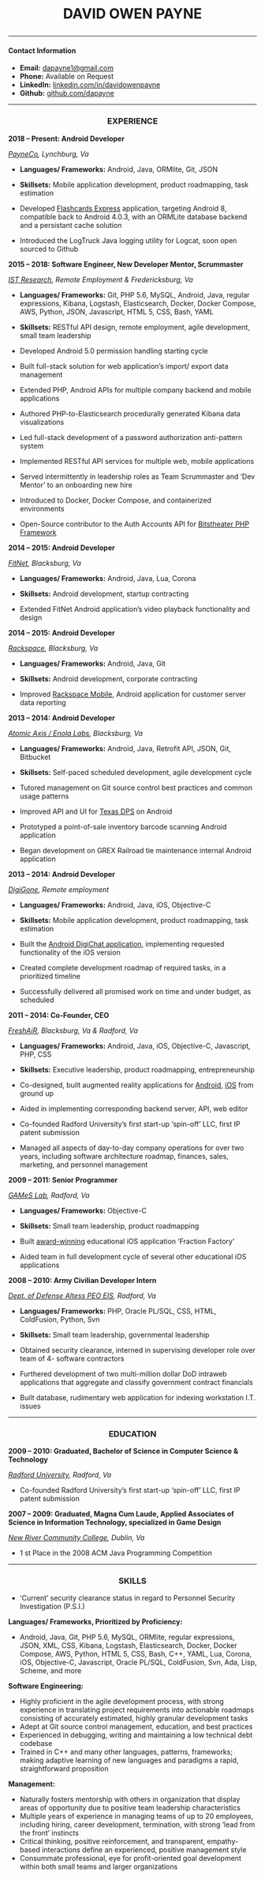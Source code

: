 # <p align="center">DAVID OWEN PAYNE</p>
----
#### Contact Information

- **Email:** [dapayne1@gmail.com](mailto:dapayne1@gmail.com)
- **Phone:** Available on Request
- **LinkedIn:** [linkedin.com/in/davidowenpayne](https://www.linkedin.com/in/davidowenpayne)
- **Github:** [github.com/dapayne](https://github.com/dapayne1)
----
### <p align="center">EXPERIENCE</p>

**2018 – Present: Android Developer**

_[PayneCo](https://play.google.com/store/apps/details?id=com.woodcrest.flashcard), Lynchburg, Va_

- **Languages/ Frameworks:** Android, Java, ORMlite, Git, JSON

- **Skillsets:** Mobile application development, product roadmapping, task estimation

- Developed [Flashcards Express](https://play.google.com/store/apps/details?id=com.woodcrest.flashcard) application, targeting Android 8, compatible back to Android 4.0.3, with an ORMLite database backend and a persistant cache solution
- Introduced the LogTruck Java logging utility for Logcat, soon open sourced to Github

**2015 – 2018: Software Engineer, New Developer Mentor, Scrummaster**

_[IST Research](https://www.linkedin.com/company/istresearch/), Remote Employment & Fredericksburg, Va_

- **Languages/ Frameworks:** Git, PHP 5.6, MySQL, Android, Java, regular expressions,
Kibana, Logstash, Elasticsearch, Docker, Docker Compose, AWS, Python, JSON,
Javascript, HTML 5, CSS, Bash, YAML

- **Skillsets:** RESTful API design, remote employment, agile development, small team
leadership

- Developed Android 5.0 permission handling starting cycle
- Built full-stack solution for web application’s import/ export data management
- Extended PHP, Android APIs for multiple company backend and mobile applications
- Authored PHP-to-Elasticsearch procedurally generated Kibana data visualizations
- Led full-stack development of a password authorization anti-pattern system
- Implemented RESTful API services for multiple web, mobile applications
- Served intermittently in leadership roles as Team Scrummaster and ‘Dev Mentor’ to an
    onboarding new hire
- Introduced to Docker, Docker Compose, and containerized environments
- Open-Source contributor to the Auth Accounts API for [Bitstheater PHP Framework](https://github.com/baracudda/phpBitsTheater)

**2014 – 2015: Android Developer**

_[FitNet](https://www.fit.net/), Blacksburg, Va_

- **Languages/ Frameworks:** Android, Java, Lua, Corona

- **Skillsets:** Android development, startup contracting

- Extended FitNet Android application’s video playback functionality and design


**2014 – 2015: Android Developer**

_[Rackspace](https://www.rackspace.com/), Blacksburg, Va_

- **Languages/ Frameworks:**  Android, Java, Git

- **Skillsets:** Android development, corporate contracting

- Improved [Rackspace Mobile](https://play.google.com/store/apps/details?id=com.rackspace.cloudmobile), Android application for customer server data reporting

**2013 – 2014: Android Developer**

_[Atomic Axis / Enola Labs](http://www.atomicaxis.com/), Blacksburg, Va_

- **Languages/ Frameworks:** Android, Java, Retrofit API, JSON, Git, Bitbucket

- **Skillsets:** Self-paced scheduled development, agile development cycle

- Tutored management on Git source control best practices and common usage patterns
- Improved API and UI for [Texas DPS](https://play.google.com/store/apps/details?id=com.microassist.texasdps) on Android
- Prototyped a point-of-sale inventory barcode scanning Android application
- Began development on GREX Railroad tie maintenance internal Android application

**2013 – 2014: Android Developer**

_[DigiGone](http://www.digigone.com/), Remote employment_

- **Languages/ Frameworks:** Android, Java, iOS, Objective-C

- **Skillsets:** Mobile application development, product roadmapping, task estimation

- Built the [Android DigiChat application](http://www.digigone.com/digichat_uses.php), implementing requested functionality of the iOS version
- Created complete development roadmap of required tasks, in a prioritized timeline
- Successfully delivered all promised work on time and under budget, as scheduled

**2011 – 2014: Co-Founder, CEO**

_[FreshAiR](http://www.playfreshair.com/), Blacksburg, Va & Radford, Va_

- **Languages/ Frameworks:** Android, Java, iOS, Objective-C, Javascript, PHP, CSS

- **Skillsets:** Executive leadership, product roadmapping, entrepreneurship

- Co-designed, built augmented reality applications for [Android](https://play.google.com/store/apps/details?id=com.mogomobile.freshair), [iOS](https://itunes.apple.com/kr/app/freshair/id567540864?l=en) from ground up
- Aided in implementing corresponding backend server, API, web editor
- Co-founded Radford University’s first start-up ‘spin-off’ LLC, first IP patent submission
- Managed all aspects of day-to-day company operations for over two years, including
    software architecture roadmap, finances, sales, marketing, and personnel
    management

**2009 – 2011: Senior Programmer**

_[GAMeS Lab](http://tiny.cc/gamesarticle), Radford, Va_

- **Languages/ Frameworks:** Objective-C

- **Skillsets:** Small team leadership, product roadmapping

- Built [award-winning](http://www.doe.virginia.gov/news/news_releases/2009/jun30.shtml) educational iOS application ‘Fraction Factory’
- Aided team in full development cycle of several other educational iOS applications

**2008 – 2010: Army Civilian Developer Intern**

_[Dept. of Defense Altess PEO EIS](http://www.altess.army.mil/), Radford, Va_

- **Languages/ Frameworks:** PHP, Oracle PL/SQL, CSS, HTML, ColdFusion, Python,
Svn

- **Skillsets:** Small team leadership, governmental leadership

- Obtained security clearance, interned in supervising developer role over team of 4-
    software contractors
- Furthered development of two multi-million dollar DoD intraweb applications that
    aggregate and classify government contract financials
- Built database, rudimentary web application for indexing workstation I.T. issues
----
### <p align="center">EDUCATION</p>

**2009 – 2010: Graduated, Bachelor of Science in Computer Science & Technology**

_[Radford University](https://www.radford.edu/), Radford, Va_

- Co-founded Radford University’s first start-up ‘spin-off’ LLC, first IP patent submission

**2007 – 2009: Graduated, Magna Cum Laude, Applied Associates of Science in
Information Technology, specialized in Game Design**

_[New River Community College](https://www.nr.edu/), Dublin, Va_

- 1 st Place in the 2008 ACM Java Programming Competition
----
### <p align="center">SKILLS</p>

- ‘Current’ security clearance status in regard to Personnel Security Investigation (P.S.I.)

**Languages/ Frameworks, Prioritized by Proficiency:**

- Android, Java, Git, PHP 5.6, MySQL, ORMlite, regular expressions, JSON, XML, CSS,
    Kibana, Logstash, Elasticsearch, Docker, Docker Compose, AWS, Python, HTML 5,
    CSS, Bash, C++, YAML, Lua, Corona, iOS, Objective-C, Javascript, Oracle PL/SQL,
    ColdFusion, Svn, Ada, Lisp, Scheme, and more

**Software Engineering:**

- Highly proficient in the agile development process, with strong experience in translating
    project requirements into actionable roadmaps consisting of accurately estimated,
    highly granular development tasks
- Adept at Git source control management, education, and best practices
- Experienced in debugging, writing and maintaining a low technical debt codebase
- Trained in C++ and many other languages, patterns, frameworks; making adaptive
    learning of new languages and paradigms a rapid, straightforward proposition

**Management:**

- Naturally fosters mentorship with others in organization that display areas of
    opportunity due to positive team leadership characteristics
- Multiple years of experience in managing teams of up to 20 employees, including
    hiring, career development, termination, with strong ‘lead from the front’ instincts
- Critical thinking, positive reinforcement, and transparent, empathy-based interactions
    define an experienced, positive management style
- Consummate professional, eye for profit-oriented goal development within both small
    teams and larger organizations


